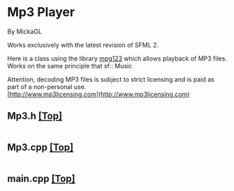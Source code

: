 # Mp3 Player
<a name="top" />
By MickaGL

Works exclusively with the latest revision of SFML 2.

Here is a class using the library [mpg123](http://www.mpg123.de/index.shtml) which allows playback of MP3 files.  
Works on the same principle that sf:: Music

Attention, decoding MP3 files is subject to strict licensing and is paid as part of a non-personal use.  
[http://www.mp3licensing.com](http://www.mp3licensing.com)

## <a name="1" />Mp3.h [ [Top] ](#top)
```cpp
```

## <a name="2" />Mp3.cpp [ [Top] ](#top)
```cpp
```

## <a name="3" />main.cpp [ [Top] ](#top)
```cpp
```

